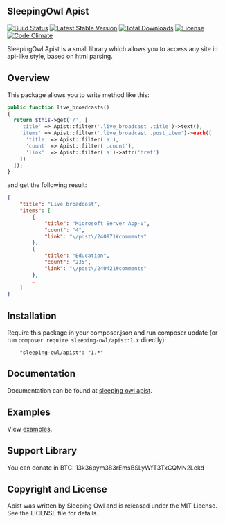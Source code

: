## SleepingOwl Apist

[![Build Status](https://travis-ci.org/sleeping-owl/apist.svg?branch=master)](https://travis-ci.org/sleeping-owl/apist)
[![Latest Stable Version](https://poser.pugx.org/sleeping-owl/apist/v/stable.svg)](https://packagist.org/packages/sleeping-owl/apist)
[![Total Downloads](https://poser.pugx.org/sleeping-owl/apist/downloads.svg)](https://packagist.org/packages/sleeping-owl/apist)
[![License](https://poser.pugx.org/sleeping-owl/apist/license.svg)](https://packagist.org/packages/sleeping-owl/apist)
[![Code Climate](https://codeclimate.com/github/sleeping-owl/apist/badges/gpa.svg)](https://codeclimate.com/github/sleeping-owl/apist)

SleepingOwl Apist is a small library which allows you to access any site in api-like style, based on html parsing.

## Overview

This package allows you to write method like this:

```php
public function live_broadcasts()
{
  return $this->get('/', [
    'title' => Apist::filter('.live_broadcast .title')->text(),
    'items' => Apist::filter('.live_broadcast .post_item')->each([
      'title' => Apist::filter('a'),
      'count' => Apist::filter('.count'),
      'link'  => Apist::filter('a')->attr('href')
    ])
  ]);
}
```

and get the following result:

```json
{
    "title": "Live broadcast",
    "items": [
        {
            "title": "Microsoft Server App-V",
            "count": "4",
            "link": "\/post\/240971#comments"
        },
        {
            "title": "Education",
            "count": "235",
            "link": "\/post\/240421#comments"
        },
        …
    ]
}
```

## Installation

Require this package in your composer.json and run composer update (or run `composer require sleeping-owl/apist:1.x` directly):

		"sleeping-owl/apist": "1.*"

## Documentation

Documentation can be found at [sleeping owl apist](http://sleeping-owl-apist.gopagoda.com).

## Examples

View [examples](http://sleeping-owl-apist.gopagoda.com/#examples).

## Support Library

You can donate in BTC: 13k36pym383rEmsBSLyWfT3TxCQMN2Lekd

## Copyright and License

Apist was written by Sleeping Owl and is released under the MIT License. See the LICENSE file for details.